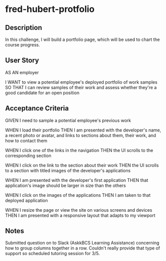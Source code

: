 # fred-hubert-protfolio

## Description
In this challenge, I will build a portfolio page, which will  be used to chart the course progress.

## User Story
AS AN employer

I WANT to view a potential employee's deployed portfolio of work samples
SO THAT I can review samples of their work and assess whether they're a good candidate for an open position

## Acceptance Criteria

GIVEN I need to sample a potential employee's previous work

WHEN I load their portfolio
THEN I am presented with the developer's name, a recent photo or avatar, and links to sections about them, their work, and how to contact them

WHEN I click one of the links in the navigation
THEN the UI scrolls to the corresponding section

WHEN I click on the link to the section about their work
THEN the UI scrolls to a section with titled images of the developer's applications

WHEN I am presented with the developer's first application
THEN that application's image should be larger in size than the others

WHEN I click on the images of the applications
THEN I am taken to that deployed application

WHEN I resize the page or view the site on various screens and devices
THEN I am presented with a responsive layout that adapts to my viewport

## Notes
Submitted question on to Slack (AskkBCS Learning Assistance) concerning how to group columns together in a row.  Couldn't really provide that type of support so scheduled tutoring session for 3/5.

